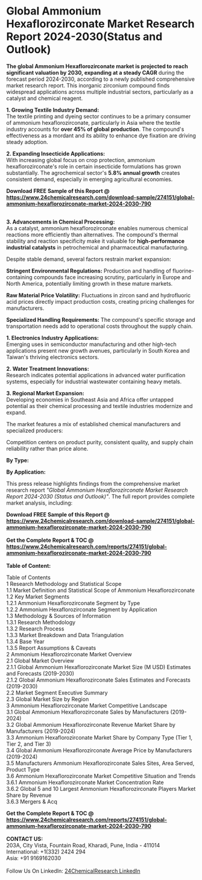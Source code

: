 <h1>Global Ammonium Hexaflorozirconate Market Research Report 2024-2030(Status and Outlook)</h1><p><strong>The global Ammonium Hexaflorozirconate market is projected to reach significant valuation by 2030, expanding at a steady CAGR</strong> during the forecast period 2024-2030, according to a newly published comprehensive market research report. This inorganic zirconium compound finds widespread applications across multiple industrial sectors, particularly as a catalyst and chemical reagent.

</p><p><strong>1. Growing Textile Industry Demand:</strong><br>
The textile printing and dyeing sector continues to be a primary consumer of ammonium hexaflorozirconate, particularly in Asia where the textile industry accounts for <strong>over 45% of global production</strong>. The compound's effectiveness as a mordant and its ability to enhance dye fixation are driving steady adoption.</p><p><strong>2. Expanding Insecticide Applications:</strong><br>
With increasing global focus on crop protection, ammonium hexaflorozirconate's role in certain insecticide formulations has grown substantially. The agrochemical sector's <strong>5.8% annual growth</strong> creates consistent demand, especially in emerging agricultural economies.</p><div><b>Download FREE Sample of this Report @ 
            <a href="https://www.24chemicalresearch.com/download-sample/274151/global-ammonium-hexaflorozirconate-market-2024-2030-790">
            https://www.24chemicalresearch.com/download-sample/274151/global-ammonium-hexaflorozirconate-market-2024-2030-790</a></b></div><br><p><strong>3. Advancements in Chemical Processing:</strong><br>
As a catalyst, ammonium hexaflorozirconate enables numerous chemical reactions more efficiently than alternatives. The compound's thermal stability and reaction specificity make it valuable for <strong>high-performance industrial catalysts</strong> in petrochemical and pharmaceutical manufacturing.</p><p>Despite stable demand, several factors restrain market expansion:</p><p><strong>Stringent Environmental Regulations:</strong> Production and handling of fluorine-containing compounds face increasing scrutiny, particularly in Europe and North America, potentially limiting growth in these mature markets.</p><p><strong>Raw Material Price Volatility:</strong> Fluctuations in zircon sand and hydrofluoric acid prices directly impact production costs, creating pricing challenges for manufacturers.</p><p><strong>Specialized Handling Requirements:</strong> The compound's specific storage and transportation needs add to operational costs throughout the supply chain.</p><p><strong>1. Electronics Industry Applications:</strong><br>
Emerging uses in semiconductor manufacturing and other high-tech applications present new growth avenues, particularly in South Korea and Taiwan's thriving electronics sectors.</p><p><strong>2. Water Treatment Innovations:</strong><br>
Research indicates potential applications in advanced water purification systems, especially for industrial wastewater containing heavy metals.</p><p><strong>3. Regional Market Expansion:</strong><br>
Developing economies in Southeast Asia and Africa offer untapped potential as their chemical processing and textile industries modernize and expand.</p><p>The market features a mix of established chemical manufacturers and specialized producers:</p><p>Competition centers on product purity, consistent quality, and supply chain reliability rather than price alone.</p><p><strong>By Type:</strong></p><p><strong>By Application:</strong></p><p>This press release highlights findings from the comprehensive market research report <em>"Global Ammonium Hexaflorozirconate Market Research Report 2024-2030 (Status and Outlook)"</em>. The full report provides complete market analysis, including:</p><div><b>Download FREE Sample of this Report @ 
            <a href="https://www.24chemicalresearch.com/download-sample/274151/global-ammonium-hexaflorozirconate-market-2024-2030-790">
            https://www.24chemicalresearch.com/download-sample/274151/global-ammonium-hexaflorozirconate-market-2024-2030-790</a></b></div><br><div><b>Get the Complete Report & TOC @ 
            <a href="https://www.24chemicalresearch.com/reports/274151/global-ammonium-hexaflorozirconate-market-2024-2030-790">
            https://www.24chemicalresearch.com/reports/274151/global-ammonium-hexaflorozirconate-market-2024-2030-790</a></b></div><br>
            <b>Table of Content:</b><p>Table of Contents<br />
1 Research Methodology and Statistical Scope<br />
1.1 Market Definition and Statistical Scope of Ammonium Hexaflorozirconate<br />
1.2 Key Market Segments<br />
1.2.1 Ammonium Hexaflorozirconate Segment by Type<br />
1.2.2 Ammonium Hexaflorozirconate Segment by Application<br />
1.3 Methodology & Sources of Information<br />
1.3.1 Research Methodology<br />
1.3.2 Research Process<br />
1.3.3 Market Breakdown and Data Triangulation<br />
1.3.4 Base Year<br />
1.3.5 Report Assumptions & Caveats<br />
2 Ammonium Hexaflorozirconate Market Overview<br />
2.1 Global Market Overview<br />
2.1.1 Global Ammonium Hexaflorozirconate Market Size (M USD) Estimates and Forecasts (2019-2030)<br />
2.1.2 Global Ammonium Hexaflorozirconate Sales Estimates and Forecasts (2019-2030)<br />
2.2 Market Segment Executive Summary<br />
2.3 Global Market Size by Region<br />
3 Ammonium Hexaflorozirconate Market Competitive Landscape<br />
3.1 Global Ammonium Hexaflorozirconate Sales by Manufacturers (2019-2024)<br />
3.2 Global Ammonium Hexaflorozirconate Revenue Market Share by Manufacturers (2019-2024)<br />
3.3 Ammonium Hexaflorozirconate Market Share by Company Type (Tier 1, Tier 2, and Tier 3)<br />
3.4 Global Ammonium Hexaflorozirconate Average Price by Manufacturers (2019-2024)<br />
3.5 Manufacturers Ammonium Hexaflorozirconate Sales Sites, Area Served, Product Type<br />
3.6 Ammonium Hexaflorozirconate Market Competitive Situation and Trends<br />
3.6.1 Ammonium Hexaflorozirconate Market Concentration Rate<br />
3.6.2 Global 5 and 10 Largest Ammonium Hexaflorozirconate Players Market Share by Revenue<br />
3.6.3 Mergers & Acq</p><div><b>Get the Complete Report & TOC @ 
            <a href="https://www.24chemicalresearch.com/reports/274151/global-ammonium-hexaflorozirconate-market-2024-2030-790">
            https://www.24chemicalresearch.com/reports/274151/global-ammonium-hexaflorozirconate-market-2024-2030-790</a></b></div><br><b>CONTACT US:</b><br>
            203A, City Vista, Fountain Road, Kharadi, Pune, India - 411014<br>
            International: +1(332) 2424 294<br>
            Asia: +91 9169162030 <br><br>
            Follow Us On LinkedIn: <a href="https://www.linkedin.com/company/24chemicalresearch/">24ChemicalResearch LinkedIn</a>